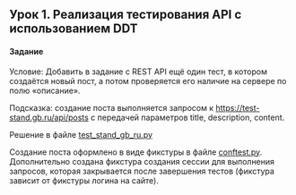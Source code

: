 ## Урок 1. Реализация тестирования API с использованием DDT

#### Задание

Условие: Добавить в задание с REST API ещё один тест, в котором создаётся новый пост, а потом 
проверяется его наличие на сервере по полю «описание».

Подсказка: создание поста выполняется запросом к https://test-stand.gb.ru/api/posts с передачей 
параметров title, description, content.

Решение в файле [test_stand_gb_ru.py](seminar1%2Ftest_stand_gb_ru.py)

Создание поста оформлено в виде фикстуры в файле [conftest.py](seminar1%2Fconftest.py).
Дополнительно создана фикстура создания сессии для выполнения запросов, которая закрывается после
завершения тестов (фикстура зависит от фикстуры логина на сайте). 